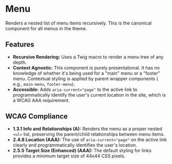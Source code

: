 # Menu

Renders a nested list of menu items recursively. This is the canonical component
for all menus in the theme.

## Features

- **Recursive Rendering:** Uses a Twig macro to render a menu tree of any depth.
- **Context Agnostic:** This component is purely presentational. It has no
  knowledge of whether it's being used for a "main" menu or a "footer" menu.
  Contextual styling is applied by parent wrapper components (
  e.g., `main-menu`, `footer-menu`).
- **Accessible:** Adds `aria-current="page"` to the active link to
  programmatically identify the user's current location in the site, which is a
  WCAG AAA requirement.

## WCAG Compliance

- **1.3.1 Info and Relationships (A):** Renders the menu as a proper
  nested `<ul>` list, preserving the parent/child relationships between menu
  items.
- **2.4.8 Location (AAA):** The use of `aria-current="page"` on the active link
  clearly and programmatically identifies the user's location.
- **2.5.5 Target Size (Enhanced) (AAA):** The default styling for links provides
  a minimum target size of 44x44 CSS pixels.
